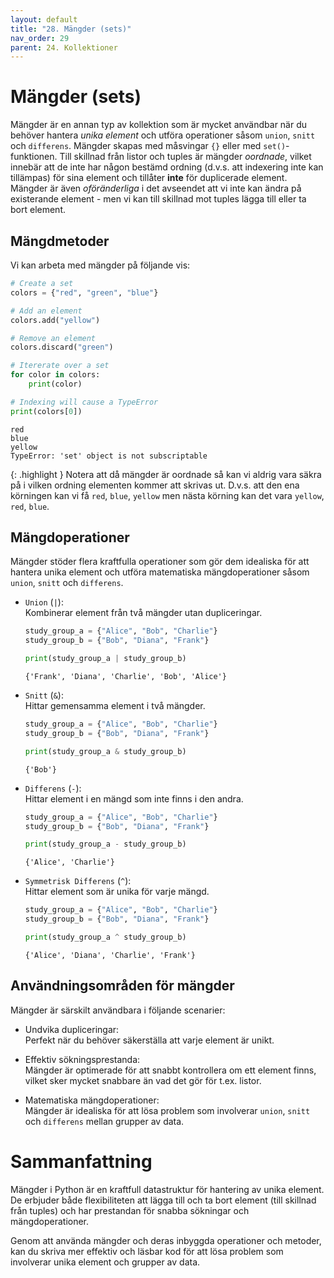 ```yaml
---
layout: default
title: "28. Mängder (sets)"
nav_order: 29
parent: 24. Kollektioner
---
```


# Mängder (sets)
Mängder är en annan typ av kollektion som är mycket användbar när du behöver hantera _unika element_ och utföra operationer såsom `union`, `snitt` och `differens`. Mängder skapas med måsvingar `{}` eller med `set()`-funktionen. Till skillnad från listor och tuples är mängder _oordnade_, vilket innebär att de inte har någon bestämd ordning (d.v.s. att indexering inte kan tillämpas) för sina element och tillåter **inte** för duplicerade element. Mängder är även _oföränderliga_ i det avseendet att vi inte kan ändra på existerande element - men vi kan till skillnad mot tuples lägga till eller ta bort element.

## Mängdmetoder
Vi kan arbeta med mängder på följande vis:
```python
# Create a set
colors = {"red", "green", "blue"}

# Add an element
colors.add("yellow")

# Remove an element
colors.discard("green")

# Itererate over a set
for color in colors:
    print(color)

# Indexing will cause a TypeError
print(colors[0])
```
<div class="code-example" markdown="1">
<pre><code>red
blue
yellow
TypeError: 'set' object is not subscriptable</code></pre>
</div>

{: .highlight }
Notera att då mängder är oordnade så kan vi aldrig vara säkra på i vilken ordning elementen kommer att skrivas ut. D.v.s. att den ena körningen kan vi få `red`, `blue`, `yellow` men nästa körning kan det vara `yellow`, `red`, `blue`.

## Mängdoperationer
Mängder stöder flera kraftfulla operationer som gör dem idealiska för att hantera unika element och utföra matematiska mängdoperationer såsom `union`, `snitt` och `differens`. 

* `Union` (`|`): <br>
Kombinerar element från två mängder utan dupliceringar.
    ```python
    study_group_a = {"Alice", "Bob", "Charlie"}
    study_group_b = {"Bob", "Diana", "Frank"}

    print(study_group_a | study_group_b)
    ```
    <div class="code-example" markdown="1">
    <pre><code>{'Frank', 'Diana', 'Charlie', 'Bob', 'Alice'}</code></pre>
    </div>

* `Snitt` (`&`): <br>
Hittar gemensamma element i två mängder.
    ```python
    study_group_a = {"Alice", "Bob", "Charlie"}
    study_group_b = {"Bob", "Diana", "Frank"}

    print(study_group_a & study_group_b)
    ```
    <div class="code-example" markdown="1">
    <pre><code>{'Bob'}</code></pre>
    </div>

* `Differens` (`-`): <br>
Hittar element i en mängd som inte finns i den andra.
    ```python
    study_group_a = {"Alice", "Bob", "Charlie"}
    study_group_b = {"Bob", "Diana", "Frank"}

    print(study_group_a - study_group_b)
    ```
    <div class="code-example" markdown="1">
    <pre><code>{'Alice', 'Charlie'}</code></pre>
    </div>

* `Symmetrisk Differens` (`^`): <br>
Hittar element som är unika för varje mängd.
    ```python
    study_group_a = {"Alice", "Bob", "Charlie"}
    study_group_b = {"Bob", "Diana", "Frank"}

    print(study_group_a ^ study_group_b)
    ```
    <div class="code-example" markdown="1">
    <pre><code>{'Alice', 'Diana', 'Charlie', 'Frank'}</code></pre>
    </div>

## Användningsområden för mängder
Mängder är särskilt användbara i följande scenarier:

* Undvika dupliceringar: <br>
Perfekt när du behöver säkerställa att varje element är unikt.

* Effektiv sökningsprestanda: <br>
Mängder är optimerade för att snabbt kontrollera om ett element finns, vilket sker mycket snabbare än vad det gör för t.ex. listor.

* Matematiska mängdoperationer: <br>
Mängder är idealiska för att lösa problem som involverar `union`, `snitt` och `differens` mellan grupper av data.

# Sammanfattning
Mängder i Python är en kraftfull datastruktur för hantering av unika element. De erbjuder både flexibiliteten att lägga till och ta bort element (till skillnad från tuples) och har prestandan för snabba sökningar och mängdoperationer. 

Genom att använda mängder och deras inbyggda operationer och metoder, kan du skriva mer effektiv och läsbar kod för att lösa problem som involverar unika element och grupper av data.